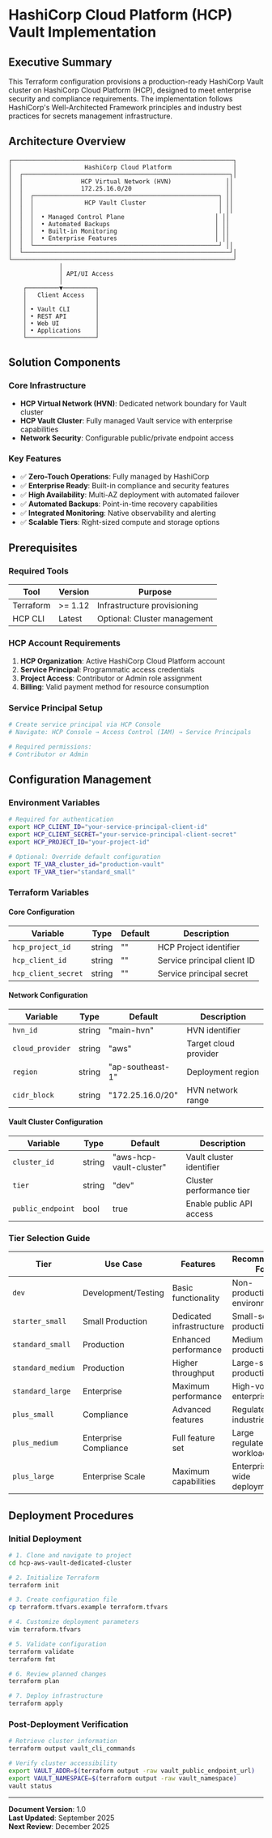 # HashiCorp Cloud Platform (HCP) Vault Implementation

## Executive Summary

This Terraform configuration provisions a production-ready HashiCorp Vault cluster on HashiCorp Cloud Platform (HCP), designed to meet enterprise security and compliance requirements. The implementation follows HashiCorp's Well-Architected Framework principles and industry best practices for secrets management infrastructure.

## Architecture Overview

```
┌─────────────────────────────────────────────────────────────┐
│                    HashiCorp Cloud Platform                 │
│  ┌─────────────────────────────────────────────────────────┐│
│  │                HCP Virtual Network (HVN)               ││
│  │                172.25.16.0/20                          ││
│  │  ┌───────────────────────────────────────────────────┐ ││
│  │  │              HCP Vault Cluster                    │ ││
│  │  │                                                   │ ││
│  │  │  • Managed Control Plane                         │ ││
│  │  │  • Automated Backups                             │ ││
│  │  │  • Built-in Monitoring                           │ ││
│  │  │  • Enterprise Features                           │ ││
│  │  └───────────────────────────────────────────────────┘ ││
│  └─────────────────────────────────────────────────────────┘│
└─────────────────────────────────────────────────────────────┘
              │
              │ API/UI Access
              │
    ┌─────────▼─────────┐
    │   Client Access   │
    │                   │
    │ • Vault CLI       │
    │ • REST API        │
    │ • Web UI          │
    │ • Applications    │
    └───────────────────┘
```

## Solution Components

### Core Infrastructure
- **HCP Virtual Network (HVN)**: Dedicated network boundary for Vault cluster
- **HCP Vault Cluster**: Fully managed Vault service with enterprise capabilities
- **Network Security**: Configurable public/private endpoint access

### Key Features
- ✅ **Zero-Touch Operations**: Fully managed by HashiCorp
- ✅ **Enterprise Ready**: Built-in compliance and security features  
- ✅ **High Availability**: Multi-AZ deployment with automated failover
- ✅ **Automated Backups**: Point-in-time recovery capabilities
- ✅ **Integrated Monitoring**: Native observability and alerting
- ✅ **Scalable Tiers**: Right-sized compute and storage options

## Prerequisites

### Required Tools
| Tool | Version | Purpose |
|------|---------|---------|
| Terraform | >= 1.12 | Infrastructure provisioning |
| HCP CLI | Latest | Optional: Cluster management |

### HCP Account Requirements
1. **HCP Organization**: Active HashiCorp Cloud Platform account
2. **Service Principal**: Programmatic access credentials
3. **Project Access**: Contributor or Admin role assignment
4. **Billing**: Valid payment method for resource consumption

### Service Principal Setup
```bash
# Create service principal via HCP Console
# Navigate: HCP Console → Access Control (IAM) → Service Principals

# Required permissions:
# Contributor or Admin
```

## Configuration Management

### Environment Variables
```bash
# Required for authentication
export HCP_CLIENT_ID="your-service-principal-client-id"
export HCP_CLIENT_SECRET="your-service-principal-client-secret"
export HCP_PROJECT_ID="your-project-id"

# Optional: Override default configuration
export TF_VAR_cluster_id="production-vault"
export TF_VAR_tier="standard_small"
```

### Terraform Variables

#### Core Configuration
| Variable | Type | Default | Description |
|----------|------|---------|-------------|
| `hcp_project_id` | string | "" | HCP Project identifier |
| `hcp_client_id` | string | "" | Service principal client ID |
| `hcp_client_secret` | string | "" | Service principal secret |

#### Network Configuration
| Variable | Type | Default | Description |
|----------|------|---------|-------------|
| `hvn_id` | string | "main-hvn" | HVN identifier |
| `cloud_provider` | string | "aws" | Target cloud provider |
| `region` | string | "ap-southeast-1" | Deployment region |
| `cidr_block` | string | "172.25.16.0/20" | HVN network range |

#### Vault Cluster Configuration
| Variable | Type | Default | Description |
|----------|------|---------|-------------|
| `cluster_id` | string | "aws-hcp-vault-cluster" | Vault cluster identifier |
| `tier` | string | "dev" | Cluster performance tier |
| `public_endpoint` | bool | true | Enable public API access |

### Tier Selection Guide

| Tier | Use Case | Features | Recommended For |
|------|----------|----------|-----------------|
| `dev` | Development/Testing | Basic functionality | Non-production environments |
| `starter_small` | Small Production | Dedicated infrastructure | Small-scale production |
| `standard_small` | Production | Enhanced performance | Medium-scale production |
| `standard_medium` | Production | Higher throughput | Large-scale production |
| `standard_large` | Enterprise | Maximum performance | High-volume enterprise |
| `plus_small` | Compliance | Advanced features | Regulated industries |
| `plus_medium` | Enterprise Compliance | Full feature set | Large regulated workloads |
| `plus_large` | Enterprise Scale | Maximum capabilities | Enterprise-wide deployment |

## Deployment Procedures

### Initial Deployment
```bash
# 1. Clone and navigate to project
cd hcp-aws-vault-dedicated-cluster

# 2. Initialize Terraform
terraform init

# 3. Create configuration file
cp terraform.tfvars.example terraform.tfvars

# 4. Customize deployment parameters
vim terraform.tfvars

# 5. Validate configuration
terraform validate
terraform fmt

# 6. Review planned changes
terraform plan

# 7. Deploy infrastructure
terraform apply
```

### Post-Deployment Verification
```bash
# Retrieve cluster information
terraform output vault_cli_commands

# Verify cluster accessibility
export VAULT_ADDR=$(terraform output -raw vault_public_endpoint_url)
export VAULT_NAMESPACE=$(terraform output -raw vault_namespace)
vault status
```
---
**Document Version**: 1.0  
**Last Updated**: September 2025  
**Next Review**: December 2025
